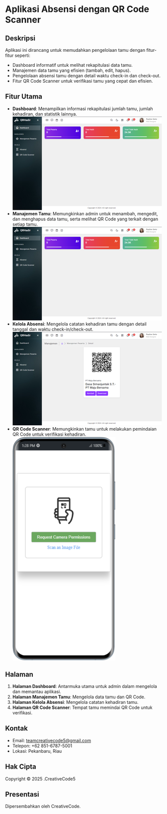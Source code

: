 # Aplikasi Absensi dengan QR Code Scanner

## Deskripsi

Aplikasi ini dirancang untuk memudahkan pengelolaan tamu dengan fitur-fitur seperti:

-   Dashboard informatif untuk melihat rekapitulasi data tamu.
-   Manajemen data tamu yang efisien (tambah, edit, hapus).
-   Pengelolaan absensi tamu dengan detail waktu check-in dan check-out.
-   Fitur QR Code Scanner untuk verifikasi tamu yang cepat dan efisien.

## Fitur Utama

-   **Dashboard**: Menampilkan informasi rekapitulasi jumlah tamu, jumlah kehadiran, dan statistik lainnya.
    ![Dashboard](public/readme/2.png)
-   **Manajemen Tamu**: Memungkinkan admin untuk menambah, mengedit, dan menghapus data tamu, serta melihat QR Code yang terkait dengan setiap tamu.
    ![Manajemen Tamu](public/readme/2.png)
-   **Kelola Absensi**: Mengelola catatan kehadiran tamu dengan detail tanggal dan waktu check-in/check-out.
    ![Kelola Absensi](public/readme/5.png)
-   **QR Code Scanner**: Memungkinkan tamu untuk melakukan pemindaian QR Code untuk verifikasi kehadiran.
    ![QR Code Scanner](public/readme/qrscan.png)

## Halaman

1. **Halaman Dashboard**: Antarmuka utama untuk admin dalam mengelola dan memantau aplikasi.
2. **Halaman Manajemen Tamu**: Mengelola data tamu dan QR Code.
3. **Halaman Kelola Absensi**: Mengelola catatan kehadiran tamu.
4. **Halaman QR Code Scanner**: Tempat tamu memindai QR Code untuk verifikasi.

## Kontak

-   Email: teamcreativecode5@gmail.com
-   Telepon: +62 851-6787-5001
-   Lokasi: Pekanbaru, Riau

## Hak Cipta

Copyright © 2025 .CreativeCode5

## Presentasi

Dipersembahkan oleh CreativeCode.
